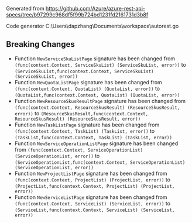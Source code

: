 
Generated from https://github.com/Azure/azure-rest-api-specs/tree/b97299c968df5f99b724bd1231fd2161731d3b8f

Code generator C:\Users\dapzhang\Documents\workspace\autorest.go

## Breaking Changes

- Function `NewServiceSkuListPage` signature has been changed from `(func(context.Context, ServiceSkuList) (ServiceSkuList, error))` to `(ServiceSkuList,func(context.Context, ServiceSkuList) (ServiceSkuList, error))`
- Function `NewQuotaListPage` signature has been changed from `(func(context.Context, QuotaList) (QuotaList, error))` to `(QuotaList,func(context.Context, QuotaList) (QuotaList, error))`
- Function `NewResourceSkusResultPage` signature has been changed from `(func(context.Context, ResourceSkusResult) (ResourceSkusResult, error))` to `(ResourceSkusResult,func(context.Context, ResourceSkusResult) (ResourceSkusResult, error))`
- Function `NewTaskListPage` signature has been changed from `(func(context.Context, TaskList) (TaskList, error))` to `(TaskList,func(context.Context, TaskList) (TaskList, error))`
- Function `NewServiceOperationListPage` signature has been changed from `(func(context.Context, ServiceOperationList) (ServiceOperationList, error))` to `(ServiceOperationList,func(context.Context, ServiceOperationList) (ServiceOperationList, error))`
- Function `NewProjectListPage` signature has been changed from `(func(context.Context, ProjectList) (ProjectList, error))` to `(ProjectList,func(context.Context, ProjectList) (ProjectList, error))`
- Function `NewServiceListPage` signature has been changed from `(func(context.Context, ServiceList) (ServiceList, error))` to `(ServiceList,func(context.Context, ServiceList) (ServiceList, error))`

